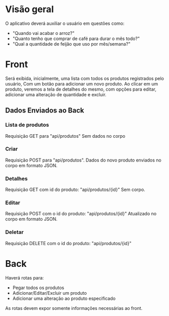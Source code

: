 # Visão geral
O aplicativo deverá auxiliar o usuário em questões como:
- "Quando vai acabar o arroz?"
- "Quanto tenho que comprar de café para durar o mês todo?"
- "Qual a quantidade de feijão que uso por mês/semana?"

# Front
Será exibida, inicialmente, uma lista com todos os produtos registrados pelo usuário, Com um botão para adicionar um novo produto.
Ao clicar em um produto, veremos a tela de detalhes do mesmo, com opções para editar, adicionar uma alteração de quantidade e excluir.

## Dados Enviados ao Back
### Lista de produtos
Requisição GET para "api/produtos"
Sem dados no corpo
### Criar
Requisição POST para "api/produtos".
Dados do novo produto enviados no corpo em formato JSON.
### Detalhes
Requisição GET com id do produto: "api/produtos/{id}"
Sem corpo.
### Editar
Requisição POST com o id do produto: "api/produtos/{id}"
Atualizado no corpo em formato JSON.
### Deletar
Requisição DELETE com o id do produto: "api/produtos/{id}"

# Back
Haverá rotas para:
- Pegar todos os produtos
- Adicionar/Editar/Excluir um produto
- Adicionar uma alteração ao produto especificado

As rotas devem expor somente informações necessárias ao front.
